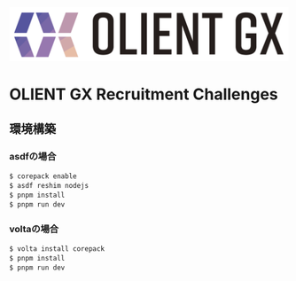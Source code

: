 <img src="public/olientgx-logo.svg" />

# OLIENT GX Recruitment Challenges

## 環境構築

### asdfの場合

```sh
$ corepack enable
$ asdf reshim nodejs
$ pnpm install
$ pnpm run dev
```

### voltaの場合

```sh
$ volta install corepack
$ pnpm install
$ pnpm run dev
```
